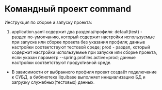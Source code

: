 # Командный проект command

Инструкция по сборке и запуску проекта:
1) application.yaml содержит два раздела/профиля:
    default(test) - раздел по-умолчанию, который содержит настройки используемые
при запуске или сборке проекта без указания профиля; данные настройки соответствуют
тестовой среде;
    prod - раздел, который содержит настройки используемые при запуске или
сборке проекта, если указан параметр --spring.profiles.active=prod; данные настройки
соответствуют продуктивной среде.

* В зависимости от выбранного профиля проект создаёт подключение к СУБД,
а библиотека liquibase выполняет инициализацию БД и загрузку служебных(тестовых)
данных.
